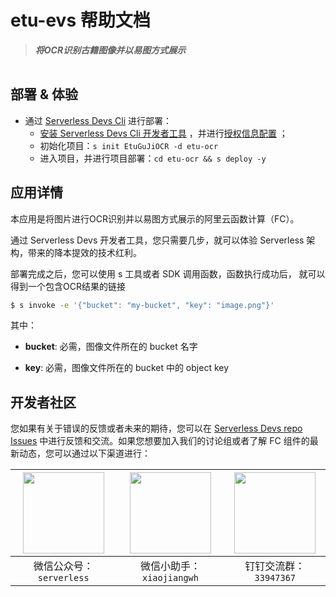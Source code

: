 # etu-evs 帮助文档

<!-- <p align="center" class="flex justify-center">
    <a href="https://www.serverless-devs.com" class="ml-1">
    <img src="http://editor.devsapp.cn/icon?package=start-pdf2img&type=packageType">
  </a>
  <a href="http://www.devsapp.cn/details.html?name=start-pdf2img" class="ml-1">
    <img src="http://editor.devsapp.cn/icon?package=start-pdf2img&type=packageVersion">
  </a>
  <a href="http://www.devsapp.cn/details.html?name=start-pdf2img" class="ml-1">
    <img src="http://editor.devsapp.cn/icon?package=start-pdf2img&type=packageDownload">
  </a>
</p> -->

<description>

> ***将OCR识别古籍图像并以易图方式展示***

</description>

<table>



</table>

<codepre id="codepre">

</codepre>

<deploy>

## 部署 & 体验


- 通过 [Serverless Devs Cli](https://www.serverless-devs.com/serverless-devs/install) 进行部署：
    - [安装 Serverless Devs Cli 开发者工具](https://www.serverless-devs.com/serverless-devs/install) ，并进行[授权信息配置](https://www.serverless-devs.com/fc/config) ；
    - 初始化项目：`s init EtuGuJiOCR -d etu-ocr`   
    - 进入项目，并进行项目部署：`cd etu-ocr && s deploy -y`

</deploy>

</appcenter>

## 应用详情

本应用是将图片进行OCR识别并以易图方式展示的阿里云函数计算（FC）。

通过 Serverless Devs 开发者工具，您只需要几步，就可以体验 Serverless 架构，带来的降本提效的技术红利。

部署完成之后，您可以使用 s 工具或者 SDK 调用函数，函数执行成功后， 就可以得到一个包含OCR结果的链接

```bash
$ s invoke -e '{"bucket": "my-bucket", "key": "image.png"}'
```

其中：

- **bucket**: 必需，图像文件所在的 bucket 名字

- **key**: 必需，图像文件所在的 bucket 中的 object key


</appdetail>

<devgroup>

## 开发者社区

您如果有关于错误的反馈或者未来的期待，您可以在 [Serverless Devs repo Issues](https://github.com/serverless-devs/serverless-devs/issues) 中进行反馈和交流。如果您想要加入我们的讨论组或者了解 FC 组件的最新动态，您可以通过以下渠道进行：

<p align="center">

| <img src="https://serverless-article-picture.oss-cn-hangzhou.aliyuncs.com/1635407298906_20211028074819117230.png" width="130px" > | <img src="https://serverless-article-picture.oss-cn-hangzhou.aliyuncs.com/1635407044136_20211028074404326599.png" width="130px" > | <img src="https://serverless-article-picture.oss-cn-hangzhou.aliyuncs.com/1635407252200_20211028074732517533.png" width="130px" > |
|--- | --- | --- |
| <center>微信公众号：`serverless`</center> | <center>微信小助手：`xiaojiangwh`</center> | <center>钉钉交流群：`33947367`</center> | 

</p>

</devgroup>
